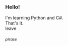 <div><h3>Hello! </h3></div>
<div>I'm learning Python and C#.</div>
<a>That's it.</a>
<a>
</a>
<div>leave</div>
<p><h6><sup>please</sup></h6></p>
<!---
gabb27/gabb27 is a ✨ special ✨ repository because its `README.md` (this file) appears on your GitHub profile.
You can click the Preview link to take a look at your changes.
--->
